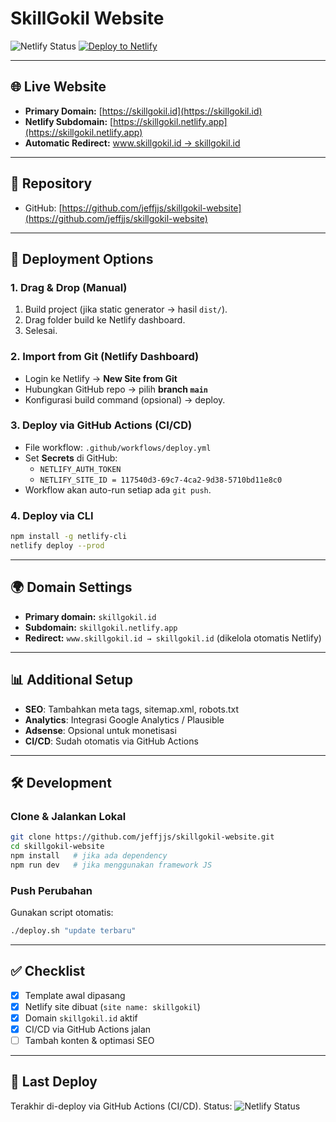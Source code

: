 # SkillGokil Website

![Netlify Status](https://api.netlify.com/api/v1/badges/117540d3-69c7-4ca2-9d38-5710bd11e8c0/deploy-status)
[![Deploy to Netlify](https://github.com/jeffjjs/skillgokil-website/actions/workflows/deploy.yml/badge.svg)](https://github.com/jeffjjs/skillgokil-website/actions)

---

## 🌐 Live Website
- **Primary Domain:** [https://skillgokil.id](https://skillgokil.id)
- **Netlify Subdomain:** [https://skillgokil.netlify.app](https://skillgokil.netlify.app)  
- **Automatic Redirect:** [www.skillgokil.id → skillgokil.id](https://www.skillgokil.id)

---

## 📂 Repository
- GitHub: [https://github.com/jeffjjs/skillgokil-website](https://github.com/jeffjjs/skillgokil-website)

---

## 🚀 Deployment Options

### 1. Drag & Drop (Manual)
1. Build project (jika static generator → hasil `dist/`).
2. Drag folder build ke Netlify dashboard.
3. Selesai.

### 2. Import from Git (Netlify Dashboard)
- Login ke Netlify → **New Site from Git**
- Hubungkan GitHub repo → pilih **branch `main`**
- Konfigurasi build command (opsional) → deploy.

### 3. Deploy via GitHub Actions (CI/CD)
- File workflow: `.github/workflows/deploy.yml`
- Set **Secrets** di GitHub:
  - `NETLIFY_AUTH_TOKEN`
  - `NETLIFY_SITE_ID = 117540d3-69c7-4ca2-9d38-5710bd11e8c0`
- Workflow akan auto-run setiap ada `git push`.

### 4. Deploy via CLI
```bash
npm install -g netlify-cli
netlify deploy --prod
```

---

## 🌍 Domain Settings
- **Primary domain:** `skillgokil.id`
- **Subdomain:** `skillgokil.netlify.app`
- **Redirect:** `www.skillgokil.id → skillgokil.id` (dikelola otomatis Netlify)

---

## 📊 Additional Setup
- **SEO**: Tambahkan meta tags, sitemap.xml, robots.txt
- **Analytics**: Integrasi Google Analytics / Plausible
- **Adsense**: Opsional untuk monetisasi
- **CI/CD**: Sudah otomatis via GitHub Actions

---

## 🛠️ Development

### Clone & Jalankan Lokal
```bash
git clone https://github.com/jeffjjs/skillgokil-website.git
cd skillgokil-website
npm install   # jika ada dependency
npm run dev   # jika menggunakan framework JS
```

### Push Perubahan
Gunakan script otomatis:
```bash
./deploy.sh "update terbaru"
```

---

## ✅ Checklist
- [x] Template awal dipasang
- [x] Netlify site dibuat (`site name: skillgokil`)
- [x] Domain `skillgokil.id` aktif
- [x] CI/CD via GitHub Actions jalan
- [ ] Tambah konten & optimasi SEO

---

## 📌 Last Deploy
Terakhir di-deploy via GitHub Actions (CI/CD). Status: ![Netlify Status](https://api.netlify.com/api/v1/badges/117540d3-69c7-4ca2-9d38-5710bd11e8c0/deploy-status)
